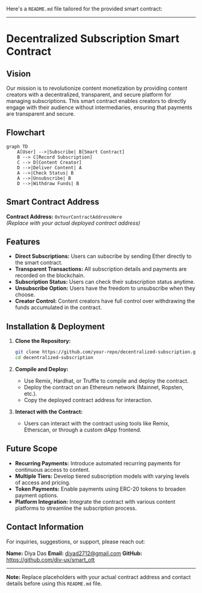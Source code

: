 Here's a `README.md` file tailored for the provided smart contract:

---

# Decentralized Subscription Smart Contract

## Vision

Our mission is to revolutionize content monetization by providing content creators with a decentralized, transparent, and secure platform for managing subscriptions. This smart contract enables creators to directly engage with their audience without intermediaries, ensuring that payments are transparent and secure.

## Flowchart

```mermaid
graph TD
    A[User] -->|Subscribe| B[Smart Contract]
    B --> C[Record Subscription]
    C --> D[Content Creator]
    D -->|Deliver Content| A
    A -->|Check Status| B
    A -->|Unsubscribe| B
    D -->|Withdraw Funds| B
```

## Smart Contract Address

**Contract Address:** `0xYourContractAddressHere`  
*(Replace with your actual deployed contract address)*

## Features

- **Direct Subscriptions:** Users can subscribe by sending Ether directly to the smart contract.
- **Transparent Transactions:** All subscription details and payments are recorded on the blockchain.
- **Subscription Status:** Users can check their subscription status anytime.
- **Unsubscribe Option:** Users have the freedom to unsubscribe when they choose.
- **Creator Control:** Content creators have full control over withdrawing the funds accumulated in the contract.

## Installation & Deployment

1. **Clone the Repository:**
    ```bash
    git clone https://github.com/your-repo/decentralized-subscription.git
    cd decentralized-subscription
    ```

2. **Compile and Deploy:**
   - Use Remix, Hardhat, or Truffle to compile and deploy the contract.
   - Deploy the contract on an Ethereum network (Mainnet, Ropsten, etc.).
   - Copy the deployed contract address for interaction.

3. **Interact with the Contract:**
   - Users can interact with the contract using tools like Remix, Etherscan, or through a custom dApp frontend.

## Future Scope

- **Recurring Payments:** Introduce automated recurring payments for continuous access to content.
- **Multiple Tiers:** Develop tiered subscription models with varying levels of access and pricing.
- **Token Payments:** Enable payments using ERC-20 tokens to broaden payment options.
- **Platform Integration:** Integrate the contract with various content platforms to streamline the subscription process.

## Contact Information

For inquiries, suggestions, or support, please reach out:

**Name:** Diya Das
**Email:** diyad2712@gmail.com
**GitHub:** https://github.com/diy-ux/smart_ott


---

**Note:** Replace placeholders with your actual contract address and contact details before using this `README.md` file.
